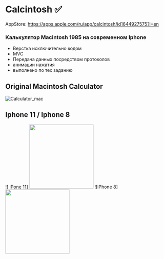 # Calcintosh ✅
AppStore: https://apps.apple.com/ru/app/calcintosh/id1644927575?l=en
### Калькулятор Macintosh 1985 на современном Iphone 
* Верстка исключительно кодом
* MVC
* Передача данных посредством протоколов
* анимации нажатия
* выполнено по тех заданию
## Original Macintosh Calculator
![Calculator_mac](https://user-images.githubusercontent.com/79677367/189838251-fd4ea6ca-6d79-49e8-aead-5d71f1317f7f.png)

## Iphone 11 / Iphone 8
![ iPone 11] <img src="https://user-images.githubusercontent.com/79677367/189838273-cf4976a6-a918-4e17-a58b-bf6334d78b0d.png" width="200">
![iPhone 8] <img src="https://user-images.githubusercontent.com/79677367/189838281-e5a56744-9e5c-4930-b094-29f99099db4b.png" width="200">
